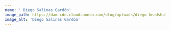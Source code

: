 ```yaml
---
name: ' Diego Salinas Gardón'
image_path: https://dam-cdn.cloudcannon.com/blog/uploads/diego-headshot.jpeg
image_alt: 'Diego Salinas Gardón'
---
```


